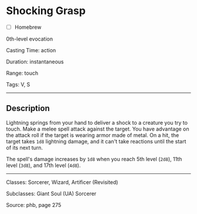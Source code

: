 # Shocking Grasp

- [ ] Homebrew

0th-level evocation

Casting Time: action

Duration: instantaneous

Range: touch

Tags: V, S

---

## Description
Lightning springs from your hand to deliver a shock to a creature you try to touch. Make a melee spell attack against the target. You have advantage on the attack roll if the target is wearing armor made of metal. On a hit, the target takes `1d8` lightning damage, and it can't take reactions until the start of its next turn.

The spell's damage increases by `1d8` when you reach 5th level (`2d8`), 11th level (`3d8`), and 17th level (`4d8`).

---

Classes: Sorcerer, Wizard, Artificer (Revisited)

Subclasses: Giant Soul (UA) Sorcerer

Source: phb, page 275
